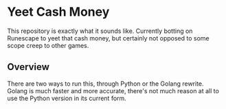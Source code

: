 # Yeet Cash Money

This repository is exactly what it sounds like. 
Currently botting on Runescape to yeet that cash money, 
but certainly not opposed to some scope creep to other games.

## Overview

There are two ways to run this, through Python or the Golang rewrite.
Golang is much faster and more accurate, 
there's not much reason at all to use the Python version in its current form.
